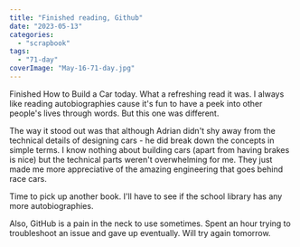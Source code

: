 ```yaml
---
title: "Finished reading, Github"
date: "2023-05-13"
categories: 
  - "scrapbook"
tags: 
  - "71-day"
coverImage: "May-16-71-day.jpg"
---
```

<!--more-->

Finished How to Build a Car today. What a refreshing read it was. I always like reading autobiographies cause it's fun to have a peek into other people's lives through words. But this one was different.

The way it stood out was that although Adrian didn't shy away from the technical details of designing cars - he did break down the concepts in simple terms. I know nothing about building cars (apart from having brakes is nice) but the technical parts weren't overwhelming for me. They just made me more appreciative of the amazing engineering that goes behind race cars.

Time to pick up another book. I'll have to see if the school library has any more autobiographies.

Also, GitHub is a pain in the neck to use sometimes. Spent an hour trying to troubleshoot an issue and gave up eventually. Will try again tomorrow.
